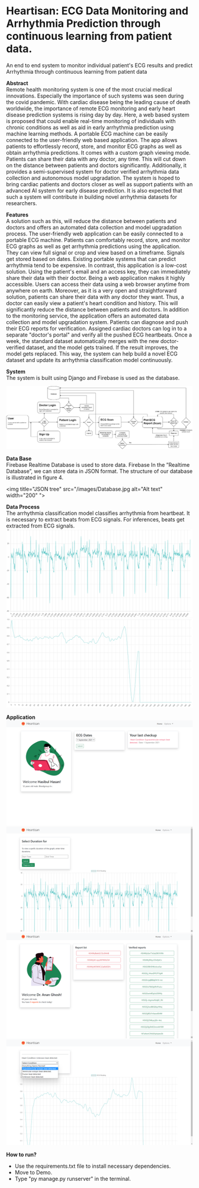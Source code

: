 # Heartisan: ECG Data Monitoring and Arrhythmia Prediction through continuous learning from patient data.

An end to end system to monitor individual patient's ECG results and predict Arrhythmia through continuous learning from patient data

**Abstract**<br />
Remote health monitoring system is one of the most crucial medical innovations. Especially the importance of such systems was seen during the covid pandemic. With cardiac disease being the leading cause of death worldwide, the importance of remote ECG monitoring and early heart disease prediction systems is rising day by day. Here, a web based system is proposed that could enable real-time monitoring of individuals with chronic conditions as well as aid in early arrhythmia prediction using machine learning methods. A portable ECG machine can be easily connected to the user-friendly web based application. The app allows patients to effortlessly record, store, and monitor ECG graphs as well as obtain arrhythmia predictions. It comes with a custom graph viewing mode. Patients can share their data with any doctor, any time. This will cut down on the distance between patients and doctors significantly. Additionally, it provides a semi-supervised system for doctor verified arrhythmia data collection and autonomous model upgradation. The system is hoped to bring cardiac patients and doctors closer as well as support patients with an advanced AI system for early disease prediction. It is also expected that such a system will contribute in building novel arrhythmia datasets for researchers. 

**Features**<br />
A solution such as this, will reduce the distance between patients and doctors and offers an automated data collection and model upgradation process. The user-friendly web application can be easily connected to a portable ECG machine. Patients can comfortably record, store, and monitor ECG graphs as well as get arrhythmia predictions using the application. They can view full signal or crop and view based on a timeframe. Signals get stored based on dates. Existing portable systems that can predict arrhythmia tend to be expensive. In contrast, this application is a low-cost solution. Using the patient's email and an access key, they can immediately share their data with their doctor. Being a web application makes it highly accessible. Users can access their data using a web browser anytime from anywhere on earth. Moreover, as it is a very open and straightforward solution, patients can share their data with any doctor they want. Thus, a doctor can easily view a patient's heart condition and history. This will significantly reduce the distance between patients and doctors. In addition to the monitoring service, the application offers an automated data collection and model upgradation system. Patients can diagnose and push their ECG reports for verification. Assigned cardiac doctors can log in to a separate "doctor's portal" and verify all the pushed ECG heartbeats. Once a week, the standard dataset automatically merges with the new doctor-verified dataset, and the model gets trained. If the result improves, the model gets replaced. This way, the system can help build a novel ECG dataset and update its arrhythmia classification model continuously.

**System**<br />
The system is built using Django and Firebase is used as the database.

<img title="a title" alt="Alt text" src="/images/system_diagram.png">

**Data Base**<br />
Firebase Realtime Database is used to store data. Firebase In the ”Realtime Database”, we can store data in JSON format. The structure of our database is illustrated in figure 4. 

<img title="JSON tree" src="/images/Database.jpg alt="Alt text"   width="200" ">

**Data Process**<br />
The arrhythmia classification model classifies arrhythmia from heartbeat. It is necessary to extract beats from ECG signals. For inferences, beats get extracted from ECG signals. 
<img title="a title" alt="Alt text" src="/images/dp_fullsignal.png">
<img title="a title" alt="Alt text" src="/images/dp_heartbeatsignal.png">

**Application**
<img title="Patient's portal" alt="Alt text" src="/images/patients-portal-dashboard.png">
<img title="ECG Signal visualization page" alt="Alt text" src="/images/patients-portal-viewsignal.png">
<img title="Doctor's portal" alt="Alt text" src="/images/doctors-portal-dashboard.png">
<img title="Report visualization page" alt="Alt text" src="/images/doctors-portal-viewsignal.png">


**How to run?**<br />
* Use the requirements.txt file to install necessary dependencies.
* Move to Demo.
* Type "py manage.py runserver" in the terminal.
